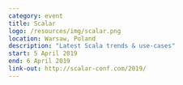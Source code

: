 ```yaml
---
category: event
title: Scalar
logo: /resources/img/scalar.png
location: Warsaw, Poland
description: "Latest Scala trends & use-cases"
start: 5 April 2019
end: 6 April 2019
link-out: http://scalar-conf.com/2019/
---
```

